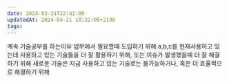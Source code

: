 ```yaml
---
date: 2024-03-31T22:41:00
updatedAt: 2024-04-21 18:32:05+2190
tags: 
---
```

계속 기술공부를 하는이유
업무에서 필요할때 도입하기 위해
a,b,c를 현재사용하고 있는데
사용하고 있는 기술들을 더 잘 활용하기 위해, 또는 이슈가 발생했을때 더 잘 해결하기 위해
새로운 기술은 지금 사용하고 있는 기술로는 불가능하거나, 혹은 더 효율적으로 해결하기 위해
